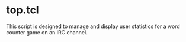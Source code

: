 # top.tcl
This script is designed to manage and display user statistics for a word counter game on an IRC channel.
